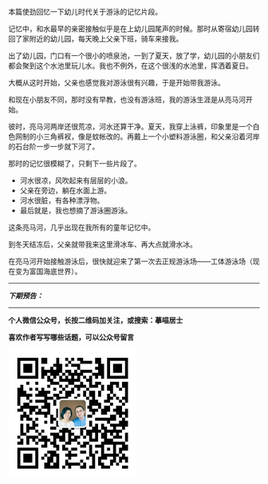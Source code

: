 本篇使劲回忆一下幼儿时代关于游泳的记忆片段。

记忆中，和水最早的亲密接触似乎是在上幼儿园尾声的时候。那时从寄宿幼儿园转回了家附近的幼儿园，每天晚上父亲下班，骑车来接我。

出了幼儿园，门口有一个很小的喷泉池，一到了夏天，放了学，幼儿园的小朋友们都会聚到这个水池里玩儿水。我也不例外，在这个很浅的水池里，挥洒着夏日。

大概从这时开始，父亲也感觉我对游泳很有兴趣，于是开始带我游泳。

和现在小朋友不同，那时没有早教，也没有游泳班，我的游泳生涯是从亮马河开始。

彼时，亮马河两岸还很荒凉，河水还算干净。夏天，我穿上泳裤，印象里是一个白色网制的小三角裤衩，像是蚊帐改的。再戴上一个小塑料游泳圈，和父亲沿着河岸的石台阶一步一步就下河了。

那时的记忆很模糊了，只剩下一些片段了。

* 河水很凉，风吹起来有层层的小浪。
* 父亲在旁边，躺在水面上游。
* 河水很脏，有各种漂浮物。
* 最后就是，我也想摘了游泳圈游泳。

这条亮马河，几乎出现在我所有的童年记忆中。

到冬天结冻后，父亲就带我来这里滑冰车、再大点就滑水冰。

在亮马河开始接触游泳后，很快就迎来了第一次去正规游泳场——工体游泳场（现在变为富国海底世界）。

***

***下期预告：***

***


**个人微信公众号，长按二维码加关注，或搜索：摹喵居士**

**喜欢作者写写哪些话题，可以公众号留言**

![](https://github.com/jiluofu/jiluofu.github.com/raw/master/momiaojushi/static/qrcode.jpg)
